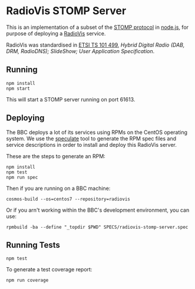 RadioVis STOMP Server
=====================

This is an implementation of a subset of the [STOMP protocol] in [node.js],
for purpose of deploying a [RadioVis] service.

RadioVis was standardised in [ETSI TS 101 499], _Hybrid Digital Radio (DAB, DRM, RadioDNS); SlideShow;
User Application Specification_.


## Running

    npm install
    npm start

This will start a STOMP server running on port 61613.


## Deploying

The BBC deploys a lot of its services using RPMs on the CentOS operating system.
We use the [speculate] tool to generate the RPM spec
files and service descriptions in order to install and deploy this RadioVis server.

These are the steps to generate an RPM:

    npm install
    npm test
    npm run spec

Then if you are running on a BBC machine:

    cosmos-build --os=centos7 --repository=radiovis
  
Or if you arn't working within the BBC's development environment, you can use:

    rpmbuild -ba --define "_topdir $PWD" SPECS/radiovis-stomp-server.spec


## Running Tests

    npm test

To generate a test coverage report:

    npm run coverage



[node.js]:         https://nodejs.org/
[STOMP protocol]:  https://stomp.github.io/stomp-specification-1.0.html
[speculate]:       https://github.com/bbc/speculate
[RadioVis]:        https://en.wikipedia.org/wiki/RadioVIS
[ETSI TS 101 499]: http://www.etsi.org/deliver/etsi_ts/101400_101499/101499/03.01.01_60/ts_101499v030101p.pdf
